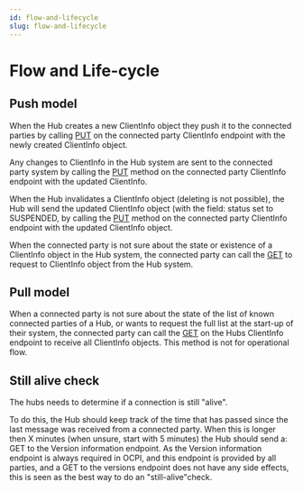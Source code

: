 ```yaml
---
id: flow-and-lifecycle
slug: flow-and-lifecycle
---
```

# Flow and Life-cycle

## Push model

When the Hub creates a new ClientInfo object they push it to the connected parties by calling
[PUT](/docs/ocpi/06-modules/10-hubclientinfo/05-interfaces.md#put-method) on the connected party ClientInfo endpoint
with the newly created ClientInfo object.

Any changes to ClientInfo in the Hub system are sent to the connected party system by calling the
[PUT](/docs/ocpi/06-modules/10-hubclientinfo/05-interfaces.md#put-method) method on the connected party ClientInfo
endpoint with the updated ClientInfo.

When the Hub invalidates a ClientInfo object (deleting is not possible), the Hub will send the updated ClientInfo object
(with the field: status set to SUSPENDED, by calling the
[PUT](/docs/ocpi/06-modules/10-hubclientinfo/05-interfaces.md#put-method) method on the connected party ClientInfo
endpoint with the updated ClientInfo object.

When the connected party is not sure about the state or existence of a ClientInfo object in the Hub system, the
connected party can call the [GET](/docs/ocpi/06-modules/10-hubclientinfo/05-interfaces.md#get-method-1) to request to
ClientInfo object from the Hub system.

## Pull model

When a connected party is not sure about the state of the list of known connected parties of a Hub, or wants to request
the full list at the start-up of their system, the connected party can call the
[GET](/docs/ocpi/06-modules/10-hubclientinfo/05-interfaces.md#get-method-1) on the Hubs ClientInfo endpoint to receive
all ClientInfo objects. This method is not for operational flow.

## Still alive check

The hubs needs to determine if a connection is still "alive".

To do this, the Hub should keep track of the time that has passed since the last message was received from a connected
party. When this is longer then X minutes (when unsure, start with 5 minutes) the Hub should send a: GET to the Version
information endpoint. As the Version information endpoint is always required in OCPI, and this endpoint is provided by
all parties, and a GET to the versions endpoint does not have any side effects, this is seen as the best way to do an
"still-alive"check.
